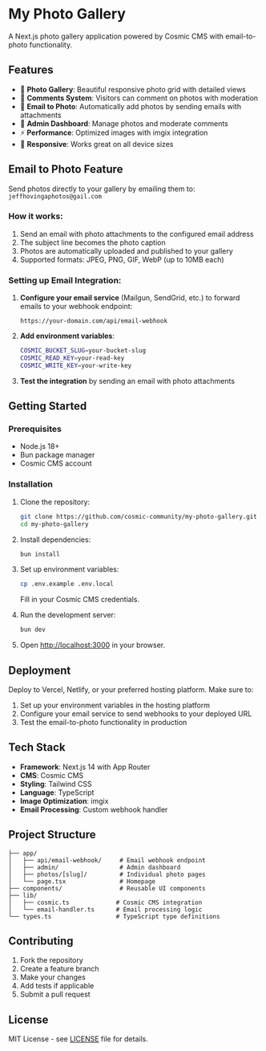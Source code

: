 # My Photo Gallery

A Next.js photo gallery application powered by Cosmic CMS with email-to-photo functionality.

## Features

- 📸 **Photo Gallery**: Beautiful responsive photo grid with detailed views
- 💬 **Comments System**: Visitors can comment on photos with moderation
- 📧 **Email to Photo**: Automatically add photos by sending emails with attachments
- 🎨 **Admin Dashboard**: Manage photos and moderate comments
- ⚡ **Performance**: Optimized images with imgix integration
- 📱 **Responsive**: Works great on all device sizes

## Email to Photo Feature

Send photos directly to your gallery by emailing them to: `jeffhovingaphotos@gail.com`

### How it works:
1. Send an email with photo attachments to the configured email address
2. The subject line becomes the photo caption
3. Photos are automatically uploaded and published to your gallery
4. Supported formats: JPEG, PNG, GIF, WebP (up to 10MB each)

### Setting up Email Integration:

1. **Configure your email service** (Mailgun, SendGrid, etc.) to forward emails to your webhook endpoint:
   ```
   https://your-domain.com/api/email-webhook
   ```

2. **Add environment variables**:
   ```bash
   COSMIC_BUCKET_SLUG=your-bucket-slug
   COSMIC_READ_KEY=your-read-key
   COSMIC_WRITE_KEY=your-write-key
   ```

3. **Test the integration** by sending an email with photo attachments

## Getting Started

### Prerequisites

- Node.js 18+ 
- Bun package manager
- Cosmic CMS account

### Installation

1. Clone the repository:
   ```bash
   git clone https://github.com/cosmic-community/my-photo-gallery.git
   cd my-photo-gallery
   ```

2. Install dependencies:
   ```bash
   bun install
   ```

3. Set up environment variables:
   ```bash
   cp .env.example .env.local
   ```
   Fill in your Cosmic CMS credentials.

4. Run the development server:
   ```bash
   bun dev
   ```

5. Open [http://localhost:3000](http://localhost:3000) in your browser.

## Deployment

Deploy to Vercel, Netlify, or your preferred hosting platform. Make sure to:

1. Set up your environment variables in the hosting platform
2. Configure your email service to send webhooks to your deployed URL
3. Test the email-to-photo functionality in production

## Tech Stack

- **Framework**: Next.js 14 with App Router
- **CMS**: Cosmic CMS
- **Styling**: Tailwind CSS
- **Language**: TypeScript
- **Image Optimization**: imgix
- **Email Processing**: Custom webhook handler

## Project Structure

```
├── app/
│   ├── api/email-webhook/     # Email webhook endpoint
│   ├── admin/                 # Admin dashboard
│   ├── photos/[slug]/         # Individual photo pages
│   └── page.tsx               # Homepage
├── components/                # Reusable UI components
├── lib/
│   ├── cosmic.ts             # Cosmic CMS integration
│   └── email-handler.ts      # Email processing logic
└── types.ts                  # TypeScript type definitions
```

## Contributing

1. Fork the repository
2. Create a feature branch
3. Make your changes
4. Add tests if applicable
5. Submit a pull request

## License

MIT License - see [LICENSE](LICENSE) file for details.